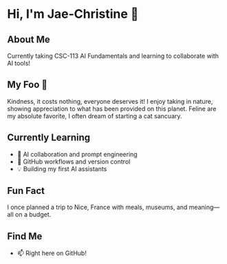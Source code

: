 # Hi, I'm Jae-Christine 👋

## About Me
Currently taking CSC-113 AI Fundamentals and learning to collaborate with AI tools!

## My Foo 🎯
Kindness, it costs nothing, everyone deserves it! I enjoy taking in nature, showing appreciation to what has been provided on this planet. 
Feline are my absolute favorite, I often dream of starting a cat sancuary.

## Currently Learning
- 🤖 AI collaboration and prompt engineering
- 🐙 GitHub workflows and version control
- 💡 Building my first AI assistants

## Fun Fact
I once planned a trip to Nice, France with meals, museums, and meaning—all on a budget.

## Find Me
- 📫 Right here on GitHub!

